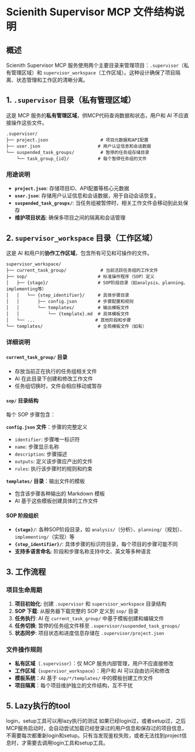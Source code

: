 # Scienith Supervisor MCP 文件结构说明

## 概述

Scienith Supervisor MCP 服务使用两个主要目录来管理项目：`.supervisor`（私有管理区域）和 `supervisor_workspace`（工作区域）。这种设计确保了项目隔离、状态管理和工作区的清晰分离。

## 1. `.supervisor` 目录（私有管理区域）

这是 MCP 服务的**私有管理区域**，供MCP代码查询数据和状态，用户和 AI 不应直接操作这些文件。

```
.supervisor/
├── project.json                    # 项目元数据和API配置
├── user.json                      # 用户认证信息和会话数据
└── suspended_task_groups/          # 暂停的任务组存储目录
    └── task_group_{id}/           # 每个暂停任务组的文件
```

### 用途说明

- **`project.json`**: 存储项目ID、API配置等核心元数据
- **`user.json`**: 存储用户认证信息和会话数据，用于自动会话恢复。
- **`suspended_task_groups/`**: 当任务组被暂停时，相关工作文件会移动到此处保存
- **维护项目状态**: 确保多项目之间的隔离和会话管理

## 2. `supervisor_workspace` 目录（工作区域）

这是 AI 和用户的**协作工作区域**，包含所有可见和可操作的文件。

```
supervisor_workspace/
├── current_task_group/             # 当前活跃任务组的工作文件
├── sop/                           # 标准操作程序（SOP）定义
│   ├── {stage}/                   # SOP阶段目录（如analysis、planning、implementing等）
│   │   └── {step_identifier}/     # 具体步骤目录
│   │       ├── config.json        # 步骤配置和规则
│   │       └── templates/         # 输出模板文件
│   │           └── {template}.md  # 具体模板文件
│   └── ...                       # 其他阶段和步骤
└── templates/                     # 全局模板文件（如有）
```

### 详细说明

#### `current_task_group/` 目录
- 存放当前正在执行的任务组相关文件
- AI 在此目录下创建和修改工作文件
- 任务组切换时，文件会相应移动或暂存

#### `sop/` 目录结构
每个 SOP 步骤包含：

**`config.json` 文件**：步骤的完整定义
- `identifier`: 步骤唯一标识符
- `name`: 步骤显示名称  
- `description`: 步骤描述
- `outputs`: 定义该步骤应产出的文件
- `rules`: 执行该步骤时的规则和约束

**`templates/` 目录**：输出文件的模板
- 包含该步骤各种输出的 Markdown 模板
- AI 基于这些模板创建具体的工作文件

#### SOP 阶段组织
- **`{stage}/`**: 各种SOP阶段目录，如 `analysis/`（分析）、`planning/`（规划）、`implementing/`（实现）等
- **`{step_identifier}/`**: 具体步骤的标识符目录，每个项目的步骤可能不同
- **支持多语言命名**: 阶段和步骤名称支持中文、英文等多种语言

## 3. 工作流程

### 项目生命周期
1. **项目初始化**: 创建 `.supervisor` 和 `supervisor_workspace` 目录结构
2. **SOP 下载**: 从服务器下载完整的 SOP 定义到 `sop/` 目录
3. **任务执行**: AI 在 `current_task_group/` 中基于模板创建和编辑文件
4. **任务切换**: 暂停的任务组文件移至 `.supervisor/suspended_task_groups/`
5. **状态同步**: 项目状态和进度信息存储在 `.supervisor/project.json`

### 文件操作规则
- **私有区域**（`.supervisor`）：仅 MCP 服务内部管理，用户不应直接修改
- **工作区域**（`supervisor_workspace`）：用户和 AI 可以自由访问和修改
- **模板系统**：AI 基于 `sop/*/templates/` 中的模板创建工作文件
- **项目隔离**：每个项目维护独立的文件结构，互不干扰


## 5. Lazy执行的tool
login，setup工具可以用lazy执行的测试
如果已经login过，或者setup过，之后MCP服务启动时，会自动尝试加载已经登录过的用户信息和保存过的项目信息，不需要每次都重新login和setup。只有当发现鉴权失败，或者无法找到project信息时，才需要去调用login工具和setup工具。



